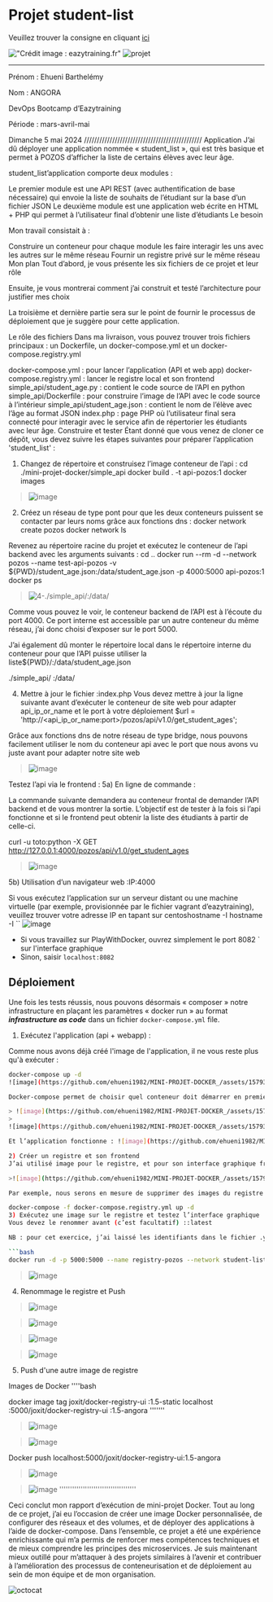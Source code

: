 # Projet student-list

Veuillez trouver la consigne en cliquant [ici](https://github.com/diranetafen/student-list.git "ici")

!["Crédit image : eazytraining.fr"](https://eazytraining.fr/wp-content/uploads/2020/04/pozos-logo.png) ![projet](https://user-images.githubusercontent.com/18481009/84582395-ba230b00-adeb-11ea-9453-22ed1be7e268.jpg)

------------
Prénom : Ehueni Barthelémy

Nom : ANGORA

 DevOps Bootcamp d’Eazytraining

Période : mars-avril-mai

Dimanche 5 mai 2024
//////////////////////////////////////////////
Application
J’ai dû déployer une application nommée « student_list », qui est très basique et permet à POZOS d’afficher la liste de certains élèves avec leur âge.

student_list’application comporte deux modules :

Le premier module est une API REST (avec authentification de base nécessaire) qui envoie la liste de souhaits de l’étudiant sur la base d’un fichier JSON
Le deuxième module est une application web écrite en HTML + PHP qui permet à l’utilisateur final d’obtenir une liste d’étudiants
Le besoin

Mon travail consistait à :

Construire un conteneur pour chaque module
les faire interagir les uns avec les autres sur le même réseau
Fournir un registre privé sur le même réseau
Mon plan
Tout d’abord, je vous présente les six fichiers de ce projet et leur rôle

Ensuite, je vous montrerai comment j’ai construit et testé l’architecture pour justifier mes choix

La troisième et dernière partie sera sur le point de fournir le processus de déploiement que je suggère pour cette application.

Le rôle des fichiers
Dans ma livraison, vous pouvez trouver trois fichiers principaux : un Dockerfile, un docker-compose.yml et un docker-compose.registry.yml

docker-compose.yml : pour lancer l’application (API et web app)
docker-compose.registry.yml : lancer le registre local et son frontend
simple_api/student_age.py : contient le code source de l’API en python
simple_api/Dockerfile : pour construire l’image de l’API avec le code source à l’intérieur
simple_api/student_age.json : contient le nom de l’élève avec l’âge au format JSON
index.php : page PHP où l’utilisateur final sera connecté pour interagir avec le service afin de répertorier les étudiants avec leur âge.
Construire et tester
Étant donné que vous venez de cloner ce dépôt, vous devez suivre les étapes suivantes pour préparer l’application 'student_list' :

1) Changez de répertoire et construisez l’image conteneur de l’api :
cd ./mini-projet-docker/simple_api
docker build . -t api-pozos:1
docker images
> ![image](https://github.com/ehueni1982/MINI-PROJET-DOCKER_/assets/157939806/fab442f5-8f66-4c87-ba9a-388914ae2199)

2) Créez un réseau de type pont pour que les deux conteneurs puissent se contacter par leurs noms grâce aux fonctions dns :
docker network create pozos
docker network ls

Revenez au répertoire racine du projet et exécutez le conteneur de l’api backend avec les arguments suivants :
cd ..
docker run --rm -d --network pozos --name test-api-pozos -v ${PWD}/student_age.json:/data/student_age.json -p 4000:5000 api-pozos:1
docker ps
> ![4-./simple_api/:/data/](https://user-images.githubusercontent.com/101605739/224589839-7a5d47e6-fdff-40e4-a803-99ebc9d70b03.png)

Comme vous pouvez le voir, le conteneur backend de l’API est à l’écoute du port 4000. Ce port interne est accessible par un autre conteneur du même réseau, j’ai donc choisi d’exposer sur le port 5000.

J’ai également dû monter le répertoire local dans le répertoire interne du conteneur pour que l’API puisse utiliser la liste${PWD}/:/data/student_age.json

./simple_api/ :/data/

4) Mettre à jour le fichier :index.php
Vous devez mettre à jour la ligne suivante avant d’exécuter le conteneur de site web pour adapter api_ip_or_name et le port à votre déploiement  $url = 'http://<api_ip_or_name:port>/pozos/api/v1.0/get_student_ages';

Grâce aux fonctions dns de notre réseau de type bridge, nous pouvons facilement utiliser le nom du conteneur api avec le port que nous avons vu juste avant pour adapter notre site web

> ![image](https://github.com/ehueni1982/MINI-PROJET-DOCKER_/assets/157939806/1e5c98c9-1de4-4a93-9b54-fe36692b20d1)

Testez l’api via le frontend :
5a) En ligne de commande :

La commande suivante demandera au conteneur frontal de demander l’API backend et de vous montrer la sortie. L’objectif est de tester à la fois si l’api fonctionne et si le frontend peut obtenir la liste des étudiants à partir de celle-ci.

curl -u toto:python -X GET http://127.0.0.1:4000/pozos/api/v1.0/get_student_ages
> ![image](https://github.com/ehueni1982/MINI-PROJET-DOCKER_/assets/157939806/1c7471cb-edd5-4188-b6aa-94140f9e857c)

5b) Utilisation d’un navigateur web :IP:4000

Si vous exécutez l’application sur un serveur distant ou une machine virtuelle (par exemple, provisionnée par le fichier vagrant d’eazytraining), veuillez trouver votre adresse IP en tapant sur centoshostname -I
hostname -I
``
![image](https://github.com/ehueni1982/MINI-PROJET-DOCKER_/assets/157939806/8d7e1bf1-ec0b-4cf5-8b92-9bea54491624)

- Si vous travaillez sur PlayWithDocker, ouvrez simplement le port 8082 ` sur l'interface graphique
- Sinon, saisir `localhost:8082`

## Déploiement

Une fois les tests réussis, nous pouvons désormais « composer » notre infrastructure en plaçant les paramètres « docker run » au format ***infrastructure as code*** dans un fichier `docker-compose.yml` file.

1) Exécutez l'application (api + webapp) :

Comme nous avons déjà créé l'image de l'application, il ne vous reste plus qu'à exécuter :

```bash
docker-compose up -d
![image](https://github.com/ehueni1982/MINI-PROJET-DOCKER_/assets/157939806/a4723207-87f5-422d-8518-8eea86eb9839)

Docker-compose permet de choisir quel conteneur doit démarrer en premier. Le conteneur d’api sera le premier car j’ai spécifié que l’application web.depends_on:

> ![image](https://github.com/ehueni1982/MINI-PROJET-DOCKER_/assets/157939806/df3e9312-7cc2-4a28-878c-e169fb2d2bb7)
> 
![image](https://github.com/ehueni1982/MINI-PROJET-DOCKER_/assets/157939806/0e4e15cc-50aa-4199-a940-89fed442a682)

Et l’application fonctionne : ![image](https://github.com/ehueni1982/MINI-PROJET-DOCKER_/assets/157939806/241aa70a-0bb9-42e5-a4ca-0c0ea22e6008)

2) Créer un registre et son frontend
J’ai utilisé image pour le registre, et pour son interface graphique frontale et passé quelques variables d’environnement :registry:2joxit/docker-registry-ui:static

>![image](https://github.com/ehueni1982/MINI-PROJET-DOCKER_/assets/157939806/264a171e-825a-428c-ac83-0400157ffb28)

Par exemple, nous serons en mesure de supprimer des images du registre via l’interface graphique.

docker-compose -f docker-compose.registry.yml up -d
3) Exécutez une image sur le registre et testez l’interface graphique
Vous devez le renommer avant (c’est facultatif) ::latest

NB : pour cet exercice, j’ai laissé les identifiants dans le fichier .yml.

```bash
docker run -d -p 5000:5000 --name registry-pozos --network student-list_api-pozos registry:2
```
>![image](https://github.com/ehueni1982/MINI-PROJET-DOCKER_/assets/157939806/ea0feac3-dcd2-4a48-ae73-6f37a537ab32)

4) Renommage le registre et Push

>![image](https://github.com/ehueni1982/MINI-PROJET-DOCKER_/assets/157939806/ec34e0aa-ff95-4e26-8810-a8fbe5fd0b08)

  
>![image](https://github.com/ehueni1982/MINI-PROJET-DOCKER_/assets/157939806/d733e7db-b056-495c-bff5-e29f17d48bf1)


> ![image](https://github.com/ehueni1982/MINI-PROJET-DOCKER_/assets/157939806/715bce28-2e53-49a8-a39d-2116fcb763f6)
> 


> ![image](https://github.com/ehueni1982/MINI-PROJET-DOCKER_/assets/157939806/180e0814-f033-4120-adda-3fe1209a1b2c)

5) Push d'une autre image de registre

Images de Docker
''''bash

docker image tag joxit/docker-registry-ui :1.5-static localhost :5000/joxit/docker-registry-ui :1.5-angora
'''''''
>![image](https://github.com/ehueni1982/MINI-PROJET-DOCKER_/assets/157939806/f009a6a3-314f-4275-8e61-e505197818bf)

>![image](https://github.com/ehueni1982/MINI-PROJET-DOCKER_/assets/157939806/e3aa2128-a23f-430b-b64b-23e1bc22fe17)

Docker push localhost:5000/joxit/docker-registry-ui:1.5-angora
>![image](https://github.com/ehueni1982/MINI-PROJET-DOCKER_/assets/157939806/db147d9a-e431-4332-8439-f6bfd1d52133)

>![image](https://github.com/ehueni1982/MINI-PROJET-DOCKER_/assets/157939806/f7ecd30d-1b17-421e-a646-60757faab9ec)
''''''''''''''''''''''''''''''''''''

Ceci conclut mon rapport d’exécution de mini-projet Docker.
Tout au long de ce projet, j’ai eu l’occasion de créer une image Docker personnalisée, de configurer des réseaux et des volumes, et de déployer des applications à l’aide de docker-compose. Dans l’ensemble, ce projet a été une expérience enrichissante qui m’a permis de renforcer mes compétences techniques et de mieux comprendre les principes des microservices. Je suis maintenant mieux outillé pour m’attaquer à des projets similaires à l’avenir et contribuer à l’amélioration des processus de conteneurisation et de déploiement au sein de mon équipe et de mon organisation.

![octocat](https://myoctocat.com/assets/images/base-octocat.svg) 
